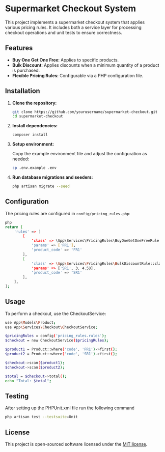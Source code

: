 # Supermarket Checkout System

This project implements a supermarket checkout system that applies various pricing rules. It includes both a service layer for processing checkout operations and unit tests to ensure correctness.

## Features

- **Buy One Get One Free**: Applies to specific products.
- **Bulk Discount**: Applies discounts when a minimum quantity of a product is purchased.
- **Flexible Pricing Rules**: Configurable via a PHP configuration file.

## Installation

1. **Clone the repository:**

    ```bash
    git clone https://github.com/yourusername/supermarket-checkout.git
    cd supermarket-checkout
    ```

2. **Install dependencies:**

    ```bash
    composer install
    ```

3. **Setup environment:**

    Copy the example environment file and adjust the configuration as needed:

    ```bash
    cp .env.example .env
    ```

4. **Run database migrations and seeders:**

    ```bash
    php artisan migrate --seed
    ```

## Configuration

The pricing rules are configured in `config/pricing_rules.php`:

```bash
php
return [
    'rules' => [
        [
            'class' => \App\Services\PricingRules\BuyOneGetOneFreeRule::class,
            'params' => ['FR1'],
            'product_code' => 'FR1'
        ],
        [
            'class' => \App\Services\PricingRules\BulkDiscountRule::class,
            'params' => ['SR1', 3, 4.50],
            'product_code' => 'SR1'
        ],
    ],
];
```

## Usage

To perform a checkout, use the CheckoutService:

```bash
use App\Models\Product;
use App\Services\Checkout\CheckoutService;

$pricingRules = config('pricing_rules.rules');
$checkout = new CheckoutService($pricingRules);

$product1 = Product::where('code', 'FR1')->first();
$product2 = Product::where('code', 'SR1')->first();

$checkout->scan($product1);
$checkout->scan($product2);

$total = $checkout->total();
echo "Total: $total";
```

## Testing
After setting up the PHPUnit.xml file  run the following command 


```bash
php artisan test --testsuite=Unit
```

## License

This project is open-sourced software licensed under the [MIT license](https://opensource.org/licenses/MIT).


